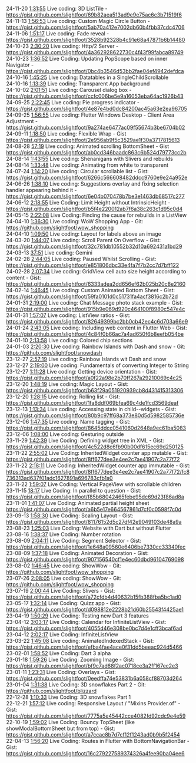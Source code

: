 24-11-20 [1:31:55](https://www.youtube.com/watch?v=ac-jiVa4FwY&t=1h31m55s) Live coding: 3D ListTile  - https://gist.github.com/slightfoot/69b82aea513ad9e9e75ac6c3b71519f6  
24-11-13 [1:56:53](https://www.youtube.com/watch?v=Y46EE-C4HL8&t=1h56m53s) Live coding: Custom Magic Circle Button - https://gist.github.com/slightfoot/5ab70a412e7002db60b4fbb37cdc4706  
24-11-06 [1:51:17](https://www.youtube.com/watch?v=txmWGhgPKuU&t=1h51m17s) Live coding: Fade reveal - https://gist.github.com/slightfoot/3528b92328b4c91e68a47871b6b14480  
24-10-23 [2:30:20](https://www.youtube.com/watch?v=u1vv_9TgEvU&t=2h30m20s) Live coding: Http/2 Server - https://gist.github.com/slightfoot/4a362928622730c4f43f99fabca89749  
24-10-23 [1:36:52](https://www.youtube.com/watch?v=u1vv_9TgEvU&t=1h36m52s) Live Coding: Updating PopScope based on inner Navigator  - https://gist.github.com/slightfoot/0bc4b3546d53bb2fae04ef4942defdca  
24-10-16 [1:45:25](https://www.youtube.com/watch?v=NUovKv3Sywo&t=1h45m25s) Live coding: Datatables in a SingleChildScrollable  
24-10-16 [1:13:39](https://www.youtube.com/watch?v=NUovKv3Sywo&t=1h13m39s) Live coding: Transparent App background  
24-10-02 [2:01:51](https://www.youtube.com/watch?v=RX6cS7TdIy0&t=2h01m51s) Live coding: Carousel dialog box - https://gist.github.com/slightfoot/ccfc006be5e9a16053eba64ac1926b43  
24-09-25 [2:22:45](https://www.youtube.com/watch?v=QiLPSsD9kRc&t=2h22m45s) Live coding: Pie progress indicator - https://gist.github.com/slightfoot/4e87e4bd0dc84200ac45a63e2ea96705  
24-09-25 [1:56:55](https://www.youtube.com/watch?v=QiLPSsD9kRc&t=1h56m55s) Live coding: Flutter Windows Desktop - Client Area Adjustment - https://gist.github.com/slightfoot/9a274ae6477ac09f55674b3be6704b02  
24-09-11 [1:18:50](https://www.youtube.com/watch?v=LbpboHb49PM&t=1h18m50s) Live coding: Flexible Wrap - Gist https://gist.github.com/slightfoot/2e956ab9f5c3529ae1f30a3717815613  
24-08-28 [57:19](https://www.youtube.com/watch?v=AibrECd4gpg&t=57m19s) Live coding: Animated scrolling BottomSheet - Gist https://gist.github.com/slightfoot/ab0cd346baadc863c6b524d79773cc2b  
24-08-14 [1:43:55](https://www.youtube.com/watch?v=Kifd_BTMdTM&t=1h43m55s) Live coding: Shenanigans with Slivers and rebuilds  
24-08-14 [1:33:48](https://www.youtube.com/watch?v=Kifd_BTMdTM&t=1h33m48s) Live coding: Animating from white to transparent  
24-07-24 [1:14:20](https://www.youtube.com/watch?v=mMv9wRcKZrw&t=1h14m20s) Live coding: Circular scrollable list - Gist: https://gist.github.com/slightfoot/6266c566608482ddcc9760e9e24a952e  
24-06-26 [1:38:10](https://www.youtube.com/watch?v=X0bin1qozYg&t=1h38m10s) Live coding: Suggestions overlay and fixing selection handler appearing behind it - https://gist.github.com/slightfoot/6e04b070478b7be3e1463db68517c277  
24-06-12 [2:18:55](https://www.youtube.com/watch?v=QBmqKvw_0s8&t=2h18m55s) Live Coding: Limit Height without IntrinsicHeight - https://gist.github.com/slightfoot/b5f4e220012ab7f6a38c263c1d95c0d4  
24-05-15 [2:22:08](https://www.youtube.com/watch?v=RaO51TygOLU&t=2h22m08s) Live Coding: Finding the cause for rebuilds in a ListView  
24-04-10 [1:36:30](https://www.youtube.com/watch?v=Logu_cx_qck&t=1h36m30s) Live coding: WoW Shopping App - Git: https://github.com/slightfoot/wow_shopping  
24-04-10 [1:09:50](https://www.youtube.com/watch?v=Logu_cx_qck&t=1h09m50s) Live coding: Layout for labels above an image  
24-03-20 [1:44:07](https://www.youtube.com/watch?v=qByAoUXOb2M&t=1h44m07s) Live coding: Scroll Parent On Overflow - Gist: https://gist.github.com/slightfoot/32c781db10552b32d10a692431a1bd29  
24-03-13 [37:51](https://www.youtube.com/watch?v=QwqL5sGb4zc&t=37m51s) Live coding: Gemini  
24-02-28 [2:44:05](https://www.youtube.com/watch?v=m1ytM8iBGHY&t=2h44m05s) Live coding: Paused Whilst Scrolling - Gist: https://gist.github.com/slightfoot/e851806dbc33e4fa7f7b2cc7d7bff122  
24-02-28 [2:07:34](https://www.youtube.com/watch?v=m1ytM8iBGHY&t=2h07m34s) Live coding: GridView cell auto size height according to content - Gist: https://gist.github.com/slightfoot/6333adea2dd656ef62b025b20c8e2160  
24-02-14 [1:46:45](https://www.youtube.com/watch?v=1qZxFApx1xs&t=1h46m45s) Live coding: Custom Animated Bottom Sheet - Gist: https://gist.github.com/slightfoot/59fa0101d0c51731fa4acf3816c2b72d  
24-01-31 [2:19:00](https://www.youtube.com/watch?v=YS_g2TJN-cQ&t=2h19m00s) Live coding: Chat Message photo stack example - Gist: https://gist.github.com/slightfoot/915b9e069d920c464100f8980c547e4c  
24-01-31 [1:57:07](https://www.youtube.com/watch?v=YS_g2TJN-cQ&t=1h57m07s) Live coding: ListView ratios - Gist: https://gist.github.com/slightfoot/82649399bc2bb0cb42ec4c6d703a66e9  
24-01-24 [2:43:05](https://www.youtube.com/watch?v=tVAqEC8R3Q8&t=2h43m05s) Live coding: Including web content in Flutter Web - Gist: https://gist.github.com/slightfoot/4c84f0b66ac7a4ad650f6b8eefb054be  
24-01-10 [2:13:58](https://www.youtube.com/watch?v=4YQG41-cLu4&t=2h13m58s) Live coding: Colored chip sections  
24-01-03 [2:20:30](https://www.youtube.com/watch?v=jqL5AFZq-0o&t=2h20m30s) Live coding: Rainbow Islands with Dash and snow - Git: https://github.com/slightfoot/snowdash  
23-12-27 [2:57:19](https://www.youtube.com/watch?v=aCt_6BYXYeE&t=2h57m19s) Live coding: Rainbow Islands wit Dash and snow  
23-12-27 [2:19:00](https://www.youtube.com/watch?v=aCt_6BYXYeE&t=2h19m00s) Live coding: Fundamentals of converting Integer to String  
23-12-27 [1:11:28](https://www.youtube.com/watch?v=aCt_6BYXYeE&t=1h11m28s) Live coding: Getting device orientation - Gist: https://gist.github.com/slightfoot/a0f22a98e2b70ff267a29210069c4c25  
23-12-20 [1:48:19](https://www.youtube.com/watch?v=kJWtSAFnJxk&t=1h48m19s) Live coding: Magic Layout - Gist: https://gist.github.com/slightfoot/b63f29a051920939cb8d431415313306  
23-12-20 [1:28:15](https://www.youtube.com/watch?v=kJWtSAFnJxk&t=1h28m15s) Live coding: Rolling list - Gist: https://gist.github.com/slightfoot/1fa8ddf069bfea69c4de1fcd3569deaf  
23-12-13 [1:13:34](https://www.youtube.com/watch?v=7k_tMJF1B-0&t=1h13m34s) Live coding: Accessing state in child--widgets - Gist: https://gist.github.com/slightfoot/80b9c97ff68a373e80d5d5982585736e  
23-12-06 [1:47:35](https://www.youtube.com/watch?v=TaHhT1QdYUM&t=1h47m35s) Live coding: Name tagging - Gist: https://gist.github.com/slightfoot/8645ddcc0541060d2648a9ec61ba5083  
23-12-06 [1:08:00](https://www.youtube.com/watch?v=TaHhT1QdYUM&t=1h08m00s) Live coding: Gesturing outside  
23-11-29 [1:42:39](https://www.youtube.com/watch?v=jpJw552x1-c&t=1h42m39s) Live Coding: Defining widget tree in XML - Gist: https://gist.github.com/slightfoot/4c522d8c6fb90b00df615ec69d250125  
23-11-22 [2:55:02](https://www.youtube.com/watch?v=39qL0yS27ak&t=2h55m02s) Live Coding: InheritedWidget counter app mutable - Gist: https://gist.github.com/slightfoot/8ff677dee3e4ee2c7ae41907c2a77f72  
23-11-22 [2:18:11](https://www.youtube.com/watch?v=39qL0yS27ak&t=2h18m11s) Live Coding: InheritedWidget counter app immutable - Gist: https://gist.github.com/slightfoot/8ff677dee3e4ee2c7ae41907c2a77f72/fc8736313ad637f01adc1627891a696783cfb1a0  
23-11-22 [1:59:07](https://www.youtube.com/watch?v=39qL0yS27ak&t=1h59m07s) Live Coding: Vertical PageView with scrollable children  
23-11-15 [18:17](https://www.youtube.com/watch?v=1JuZCCbJma8&t=18m17s) Live Coding: In parallel to question - Gist: https://gist.github.com/slightfoot/f85b68042465febe95dc69d23f86ad8a  
23-11-01 [1:41:07](https://www.youtube.com/watch?v=S9C496aj1cA&t=1h41m07s) Live Coding: Animated partial height sheet https://gist.github.com/slightfoot/a6b5e17e664567861d7cf0c0598f7c0d  
23-09-13 [1:58:30](https://www.youtube.com/watch?v=YPt1hDwOM-U&t=1h58m30s) Live Coding: Scaling Layout - Gist: https://gist.github.com/slightfoot/81176152d5c27df42e9049103de48a9a  
23-08-23 [1:25:03](https://www.youtube.com/watch?v=EB4TaQ0nfgo&t=1h25m03s) Live Coding: Website with Dart but without Flutter  
23-08-16 [1:38:37](https://www.youtube.com/watch?v=fOzhbsb6W7M&t=1h38m37s) Live Coding: Number rotation  
23-08-09 [2:04:11](https://www.youtube.com/watch?v=24f0lGSubTs&t=2h04m11s) Live Coding: Segment Selector - Gist: https://gist.github.com/slightfoot/1e648a09560e6406be7330cc33340fec  
23-08-09 [1:37:18](https://www.youtube.com/watch?v=24f0lGSubTs&t=1h37m18s) Live Coding: Animated Decoration - Gist: https://gist.github.com/slightfoot/907156540cf1e4ec60dbd96104769098  
23-08-02 [1:46:45](https://www.youtube.com/watch?v=k3nUJAIQPiI&t=1h46m45s) Live coding: ShowWow - Git: https://github.com/slightfoot/wow_shopping  
23-07-26 [2:08:05](https://www.youtube.com/watch?v=fbhs2DaJrNE&t=2h08m05s) Live coding: ShowWow - Git: https://github.com/slightfoot/wow_shopping  
23-07-19 [2:00:44](https://www.youtube.com/watch?v=zNOZD0JSFQY&t=2h00m44s) Live Coding: Slivers - Gist: https://gist.github.com/slightfoot/a72cfdb4d40632b15fb388fba5bc1ad0  
23-05-17 [1:32:14](https://www.youtube.com/watch?v=io-WIyfxDPM&t=1h32m14s) Live Coding: Quizz app - Gist: https://gist.github.com/slightfoot/d098812e2228b21d60b25543f4425ae1  
23-04-19 [1:50:29](https://www.youtube.com/watch?v=q1-uTHVmHQE&t=1h50m29s) Live Coding: Testing new Dart 3 features  
23-04-12 [3:03:17](https://www.youtube.com/watch?v=PUsgJXQh5Ow&t=3h03m17s) Live Coding: Calendar for InfiniteListView - Gist: https://gist.github.com/slightfoot/4055d46e308be0bc7d4e1cff3bcaf6ad  
23-04-12 [2:02:17](https://www.youtube.com/watch?v=PUsgJXQh5Ow&t=2h02m17s) Live Coding: InfiniteListView  
23-03-22 [1:45:08](https://www.youtube.com/watch?v=Wi8FryFSb3o&t=1h45m08s) Live coding: AnimatedIndexedStack - Gist: https://gist.github.com/slightfoot/efba4fae4ace0f31dd5beeac924d5466  
23-02-01 [1:58:52](https://www.youtube.com/watch?v=VzXV20C8bx4&t=1h58m52s) Live Coding: Dart 3 alpha  
23-01-18 [1:59:26](https://www.youtube.com/watch?v=GELhz5P5NRI&t=1h59m26s) Live Coding: Zooming Image - Gist: https://gist.github.com/slightfoot/bf9c7ad68f2ac0718ce3a2ff167ec2e3  
23-01-11 [1:23:31](https://www.youtube.com/watch?v=pfHMCvqkY28&t=1h23m31s) Live Coding: Overlays - Gist: https://gist.github.com/slightfoot/0eedffa74e53831b6a058cf88703d264  
23-01-04 [1:31:38](https://www.youtube.com/watch?v=HtdC2FL7Q24&t=1h31m38s) Live Coding: 3D snowflakes Part 2 - Git: https://github.com/slightfoot/blizzard  
22-12-28 [1:10:33](https://www.youtube.com/watch?v=fbkWOhI8QGA&t=1h10m33s) Live Coding: 3D snowflakes Part 1  
22-12-21 [1:57:12](https://www.youtube.com/watch?v=DzSWMD6YTIc&t=1h57m12s) Live coding: Responsive Layout / "Mixins Provider.of" - Gist: https://gist.github.com/slightfoot/7775a5e45442cce4082fd92cdc9e4e59  
22-10-19 [1:59:02](https://www.youtube.com/watch?v=wRcQ4kekKZg&t=1h59m02s) Live Coding: Bouncy TopSheet (like showModalBottomSheet but from top) - Gist: https://gist.github.com/slightfoot/a7ccac8b7d7cf12f1243ad0b9b5f2454  
22-04-13 [1:56:20](https://www.youtube.com/watch?v=eTD2J2HYA94&t=1h56m20s) Live Coding: Routes in Flutter with BottomNavigationBar - Gist: https://gist.github.com/slightfoot/16c279227589374326a4fee90ba04ee6  
